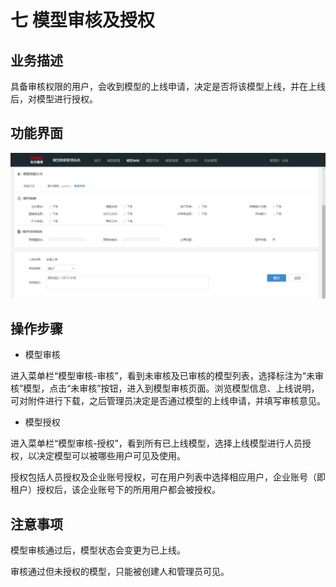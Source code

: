 # 七   模型审核及授权

## 业务描述

具备审核权限的用户，会收到模型的上线申请，决定是否将该模型上线，并在上线后，对模型进行授权。

## 功能界面

![](/assets/上线.png)

## 操作步骤

* 模型审核

进入菜单栏“模型审核-审核”，看到未审核及已审核的模型列表，选择标注为“未审核”模型，点击“未审核”按钮，进入到模型审核页面。浏览模型信息、上线说明，可对附件进行下载，之后管理员决定是否通过模型的上线申请，并填写审核意见。

* 模型授权

进入菜单栏“模型审核-授权”，看到所有已上线模型，选择上线模型进行人员授权，以决定模型可以被哪些用户可见及使用。

授权包括人员授权及企业账号授权，可在用户列表中选择相应用户，企业账号（即租户）授权后，该企业账号下的所用用户都会被授权。

## 注意事项

模型审核通过后，模型状态会变更为已上线。

审核通过但未授权的模型，只能被创建人和管理员可见。

